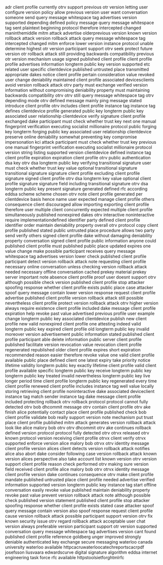adr client profile currently otrv support previous otr version letting user configure version policy allow previous version user want conversation someone send query message whitespace tag advertises version supported depending defined policy message query message whitespace tag sent plaintext beginning protocol therefore intercepted changed maninthemiddle mitm attack advertise olderprevious version known version rollback attack version rollback attack query message whitespace tag intercepted changed mitm enforce lower version instance protocol unable determine highest otr version participant support otrv seek protect future version otr rollback attack still providing backwards compatibility previous otr version mechanism usage signed published client profile client profile profile advertises information longterm public key version supported etc related user specific clientdevice published untrusted place transmitted appropriate dakes notice client profile pertain consideration value revoked user change deniability maintained client profile associated devicesclients avoid version rollback attack otrv party must exchange verified version information without compromising deniability property must maintaining backwards compatibility otrv otrv still query message whitespace tag otrv depending mode otrv defined message mainly ping message stated introduce client profile otrv includes client profile instance tag instance tag defines clientdevice profile generated public key longterm public key associated user relationship clientdevice verify signature client profile exchanged dake participant must check whether trust key next one manual fingerprint verification executing socialist millionaire protocol public forging key longterm forging public key associated user relationship clientdevice preserve online deniability somewhat preventing key compromise impersonation kci attack participant must check whether trust key previous one manual fingerprint verification executing socialist millionaire protocol version string listing supported version clientdevice defined instance tag client profile expiration expiration client profile otrv public authentication dsa key otrv dsa longterm public key verifying transitional signature user must check whether trust key value optional transitional signature transitional signature signature client profile excluding client profile signature signed client profile otrv dsa longterm key value optional client profile signature signature field including transitional signature otrv dsa longterm public key present signature generated defined rfc according eddsa scheme scheme chosen otrv note client profile generated per clientdevice basis hence name user expected manage client profile others consequence client discouraged allow importing exporting client profile therefore user multiple client concurrently expected multiple client profile simultaneously published nonexpired dakes otrv interactive noninteractive require implementationdefined identifier party defined client profile identifier order maintain deniability property overall otrv protocol copy client profile published stated public untrusted place procedure allows two party send verify others signed client profile dake without damaging deniability property conversation signed client profile public information anyone could published client profile must published public place updated expires one value change make possible participant receives query message whitespace tag advertises version lower check published client profile participant detect version rollback attack note requesting client profile necessary online conversation unless checking version rollback attack needed necessary offline conversation cached prekey material prekey server important note absence client profile proof user doesnt support otrv although possible check version published client profile stop attacker spoofing response whether client profile exists public place case attacker spoof query message contain lower version response request client profile advertise published client profile version rollback attack still possible nevertheless client profile protect version rollback attack otrv higher version always require existence client profile included dake message client profile expiration help revoke past value advertised previous profile user example change longterm public key associated clientdevice publish new client profile new valid nonexpired client profile one attesting indeed valid longterm public key expired client profile old longterm public key invalid moreover version advertisement public information stated published client profile participant able delete information public server client profile published facilitate version revocation value revocation client profile regenerated republished older client profile expires short expiration recommended reason easier therefore revoke value one valid client profile available public place defined client one latest expiry take priority notice lifetime validity longterm public key exactly lifetime client profile valid client profile available specific longterm public key receive longterm public key longterm public key treated invalid nevertheless longterm public key live longer period time client profile longterm public key regenerated every time client profile renewed client profile includes instance tag well value locally storing retrieving client profile noninteractive dake associated deviceclient instance tag match sender instance tag dake message client profile included protecting rollback otrv rollback protocol protocol cannot fully detected otrv bob dhcommit message otrv contain client profile otrv ake finish alice potentially contact place client profile published check bob client profile validate bob really support version note mechanism put trust place client profile published mitm attack generates version rollback attack look like alice malory bob otrv otrv dhcommit otrv ake continues rollback defined version protocol protocol fully detected otrv otrvx released otrv known protocol version receiving client profile otrvx client verify otrvx supported enforce version alice malory bob otrvx otrv identity message client profile version alices client detects version rollback attack notifies alice also abort dake consider following case version rollback attack known version alices perspective also take account list known version otrv version support client profile reason check performed otrv making sure version field received client profile alice malory bob otrv otrvx identity message client profile version dake continues consequence otrv make client profile mandate published untrusted place client profile needed advertise verified information supported version longterm public key instance tag start offline conversation easily revoke value published maintain deniability property revoke past value prevent version rollback attack note although possible check published version statement published client profile stop attacker spoofing response whether client profile exists stated case attacker spoof query message contain version also spoof response request client profile cause version rollback attack possible participant support version otrv fix known security issue otrv regard rollback attack acceptable user chat version always preferable version participant support otr version supported conversation query message whitespace tag advertises version cant found published client profile reference goldberg unger improved strongly deniable authenticated key exchange secure messaging waterloo canada university waterloo available httpcacruwaterloocatechreportscacrpdf josefsson liusvaara edwardscurve digital signature algorithm eddsa internet engineering task force rfc available httpstoolsietforghtmlrfc